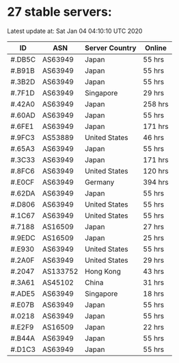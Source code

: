 # 27 stable servers:

Latest update at: Sat Jan 04 04:10:10 UTC 2020

| ID | ASN | Server Country | Online |
| -- | --- | -------------- | ------ |
| #.DB5C | AS63949 | Japan | 55 hrs |
| #.B91B | AS63949 | Japan | 55 hrs |
| #.3B2D | AS63949 | Japan | 55 hrs |
| #.7F1D | AS63949 | Singapore | 29 hrs |
| #.42A0 | AS63949 | Japan | 258 hrs |
| #.60AD | AS63949 | Japan | 55 hrs |
| #.6FE1 | AS63949 | Japan | 171 hrs |
| #.9FC3 | AS53889 | United States | 46 hrs |
| #.65A3 | AS63949 | Japan | 55 hrs |
| #.3C33 | AS63949 | Japan | 171 hrs |
| #.8FC6 | AS63949 | United States | 120 hrs |
| #.E0CF | AS63949 | Germany | 394 hrs |
| #.62DA | AS63949 | Japan | 55 hrs |
| #.D806 | AS63949 | United States | 55 hrs |
| #.1C67 | AS63949 | United States | 55 hrs |
| #.7188 | AS16509 | Japan | 27 hrs |
| #.9EDC | AS16509 | Japan | 25 hrs |
| #.E930 | AS63949 | United States | 55 hrs |
| #.2A0F | AS63949 | United States | 29 hrs |
| #.2047 | AS133752 | Hong Kong | 43 hrs |
| #.3A61 | AS45102 | China | 31 hrs |
| #.ADE5 | AS63949 | Singapore | 18 hrs |
| #.E07B | AS63949 | Japan | 55 hrs |
| #.0218 | AS63949 | Japan | 55 hrs |
| #.E2F9 | AS16509 | Japan | 22 hrs |
| #.B44A | AS63949 | Japan | 55 hrs |
| #.D1C3 | AS63949 | Japan | 55 hrs |

